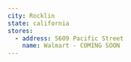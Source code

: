 ```yaml
---
city: Rocklin
state: california
stores:
  - address: 5609 Pacific Street
    name: Walmart - COMING SOON
---
```

